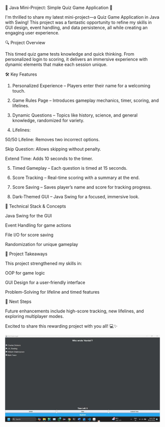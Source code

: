 🚀 Java Mini-Project: Simple Quiz Game Application 🚀

I'm thrilled to share my latest mini-project—a Quiz Game Application in Java with Swing! This project was a fantastic opportunity to refine my skills in GUI design, event handling, and data persistence, all while creating an engaging user experience.

🔍 Project Overview

This timed quiz game tests knowledge and quick thinking. From personalized login to scoring, it delivers an immersive experience with dynamic elements that make each session unique.

🛠 Key Features

1. Personalized Experience – Players enter their name for a welcoming touch.

2. Game Rules Page – Introduces gameplay mechanics, timer, scoring, and lifelines.

3. Dynamic Questions – Topics like history, science, and general knowledge, randomized for variety.

4. Lifelines:

50/50 Lifeline: Removes two incorrect options.

Skip Question: Allows skipping without penalty.

Extend Time: Adds 10 seconds to the timer.

5. Timed Gameplay – Each question is timed at 15 seconds.

6. Score Tracking – Real-time scoring with a summary at the end.

7. Score Saving – Saves player’s name and score for tracking progress.

8. Dark-Themed GUI – Java Swing for a focused, immersive look.

🔧 Technical Stack & Concepts

Java Swing for the GUI

Event Handling for game actions

File I/O for score saving

Randomization for unique gameplay

🚀 Project Takeaways

This project strengthened my skills in:

OOP for game logic

GUI Design for a user-friendly interface

Problem-Solving for lifeline and timed features

📅 Next Steps

Future enhancements include high-score tracking, new lifelines, and exploring multiplayer modes.

Excited to share this rewarding project with you all! 💻✨

![image](https://github.com/amansethhh/Simple-Quiz-Game/blob/34c7bd1c02c162f80476d16aaf383a3e02e689a2/1731010229789.jpg)


